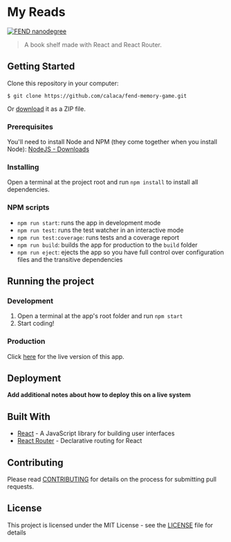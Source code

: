 # My Reads

[![FEND nanodegree](https://img.shields.io/badge/udacity-FEND-02b3e4.svg?style=flat-square)](https://udacity.com/course/front-end-web-developer-nanodegree--nd001/)

> A book shelf made with React and React Router.

## Getting Started

Clone this repository in your computer:

```
$ git clone https://github.com/calaca/fend-memory-game.git
```

Or [download](https://github.com/calaca/fend-my-reads/archive/master.zip) it as a ZIP file.

### Prerequisites

You'll need to install Node and NPM (they come together when you install Node): [NodeJS - Downloads](https://nodejs.org/en/download/current/)

### Installing

Open a terminal at the project root and run `npm install` to install all dependencies.

### NPM scripts

- `npm run start`: runs the app in development mode
- `npm run test`: runs the test watcher in an interactive mode
- `npm run test:coverage`: runs tests and a coverage report
- `npm run build`: builds the app for production to the `build` folder
- `npm run eject`: ejects the app so you have full control over configuration files and the transitive dependencies

## Running the project

### Development

1. Open a terminal at the app's root folder and run `npm start`
2. Start coding!

### Production

Click [here](https://calaca.github.io/fend-my-reads/) for the live version of this app.

## Deployment

**Add additional notes about how to deploy this on a live system**

## Built With

* [React](https://reactjs.org/) - A JavaScript library for building user interfaces
* [React Router](https://github.com/ReactTraining/react-router) - Declarative routing for React

## Contributing

Please read [CONTRIBUTING](https://github.com/calaca/fend-my-reads/blob/master/CONTRIBUTING.md) for details on the process for submitting pull requests.

## License

This project is licensed under the MIT License - see the [LICENSE](https://github.com/calaca/fend-my-reads/blob/master/LICENSE) file for details
